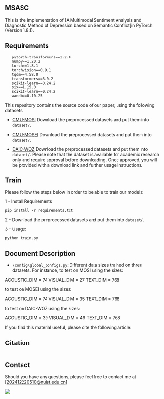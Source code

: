 ## MSASC

This is the implementation of [A Multimodal Sentiment Analysis and Diagnostic Method of Depression based on Semantic Conflict]in PyTorch (Version 1.8.1).

## Requirements

```
   pytorch-transformers==1.2.0
   numpy==1.20.2
   torch==1.8.1
   torchvision==0.9.1
   tqdm==4.58.0
   transformers==3.0.2
   scikit-learn==0.24.2
   six==1.15.0
   scikit-learn==0.24.2
   wandb==0.10.25
```

This repository contains the source code of our paper, using the following datasets:

- [CMU-MOSI](https://drive.google.com/file/d/1FDDMuPK_r_2HSpc0GNyDucYYUId_UD_8/view?usp=sharing)
Download the preprocessed datasets and put them into `dataset/`.

- [CMU-MOSEI](https://drive.google.com/file/d/1IsCctXAjVqxvoeYhgUEVslYm-5t0vOG0/view?usp=sharing)
Download the preprocessed datasets and put them into `dataset/`.

- [DAIC-WOZ](https://dcapswoz.ict.usc.edu/)
  Download the preprocessed datasets and put them into `dataset/`.
  Please note that the dataset is available for academic research only and require approval before downloading.
  Once approved, you will be provided with a download link and further usage instructions.

## Train
Please follow the steps below in order to be able to train our models:

1 - Install Requirements

```
pip install -r requirements.txt
```

2 - Download the preprocessed datasets and put them into `dataset/`.

 

3 -  Usage:
```
python train.py
```

 ## Document Description
 
- `\config\global_configs.py`: Different data sizes trained on three datasets. For instance, to test on MOSI using the sizes:

ACOUSTIC_DIM = 74  VISUAL_DIM = 27  TEXT_DIM = 768

to test on MOSEI using the sizes:

ACOUSTIC_DIM = 74  VISUAL_DIM = 35  TEXT_DIM = 768

to test on DAIC-WOZ using the sizes:

ACOUSTIC_DIM = 39  VISUAL_DIM = 49   TEXT_DIM = 768



If you find this material useful, please cite the following article:

## Citation
```

```

## Contact
Should you have any questions, please feel free to contact me at [202412220510@nuist.edu.cn]

<a href="https://hits.seeyoufarm.com"><img src="https://hits.seeyoufarm.com/api/count/incr/badge.svg?url=https%3A%2F%2Fgithub.com%2Fguangyizhangbci%2FPARSE&count_bg=%2379C83D&title_bg=%23555555&icon=&icon_color=%23E7E7E7&title=hits&edge_flat=false"/></a>
